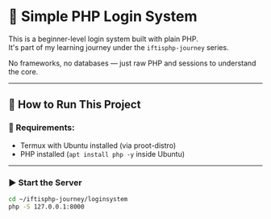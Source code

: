 # 🔐 Simple PHP Login System

This is a beginner-level login system built with plain PHP.  
It's part of my learning journey under the `iftisphp-journey` series.

No frameworks, no databases — just raw PHP and sessions to understand the core.

---

## 🧪 How to Run This Project

### 🧰 Requirements:
- Termux with Ubuntu installed (via proot-distro)
- PHP installed (`apt install php -y` inside Ubuntu)

---

### ▶️ Start the Server

```bash
cd ~/iftisphp-journey/loginsystem
php -S 127.0.0.1:8000

